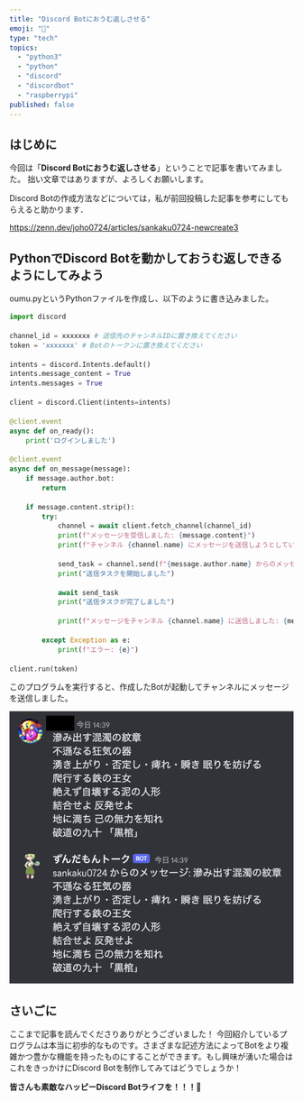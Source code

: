 ```yaml
---
title: "Discord Botにおうむ返しさせる"
emoji: "🦜"
type: "tech"
topics:
  - "python3"
  - "python"
  - "discord"
  - "discordbot"
  - "raspberrypi"
published: false
---
```


## はじめに

今回は「**Discord Botにおうむ返しさせる**」ということで記事を書いてみました。
拙い文章ではありますが、よろしくお願いします。

Discord Botの作成方法などについては，私が前回投稿した記事を参考にしてもらえると助かります．

https://zenn.dev/joho0724/articles/sankaku0724-newcreate3

## PythonでDiscord Botを動かしておうむ返しできるようにしてみよう

oumu.pyというPythonファイルを作成し、以下のように書き込みました。

```py:oumu.py
import discord

channel_id = xxxxxxx # 送信先のチャンネルIDに置き換えてください
token = 'xxxxxxx' # Botのトークンに置き換えてください

intents = discord.Intents.default()
intents.message_content = True
intents.messages = True

client = discord.Client(intents=intents)

@client.event
async def on_ready():
    print('ログインしました')

@client.event
async def on_message(message):
    if message.author.bot:
        return

    if message.content.strip():
        try:
            channel = await client.fetch_channel(channel_id)
            print(f"メッセージを受信しました: {message.content}")
            print(f"チャンネル {channel.name} にメッセージを送信しようとしています: {message.content}")

            send_task = channel.send(f"{message.author.name} からのメッセージ: {message.content}")
            print("送信タスクを開始しました")

            await send_task
            print("送信タスクが完了しました")

            print(f"メッセージをチャンネル {channel.name} に送信しました: {message.content}")

        except Exception as e:
            print(f"エラー: {e}")

client.run(token)
```

このプログラムを実行すると、作成したBotが起動してチャンネルにメッセージを送信しました。

![](/images/sankaku7/oumu.png)

## さいごに
ここまで記事を読んでくださりありがとうございました！
今回紹介しているプログラムは本当に初歩的なものです。さまざまな記述方法によってBotをより複雑かつ豊かな機能を持ったものにすることができます。もし興味が湧いた場合はこれをきっかけにDiscord Botを制作してみてはどうでしょうか！

**皆さんも素敵なハッピーDiscord Botライフを！！！🌸**
